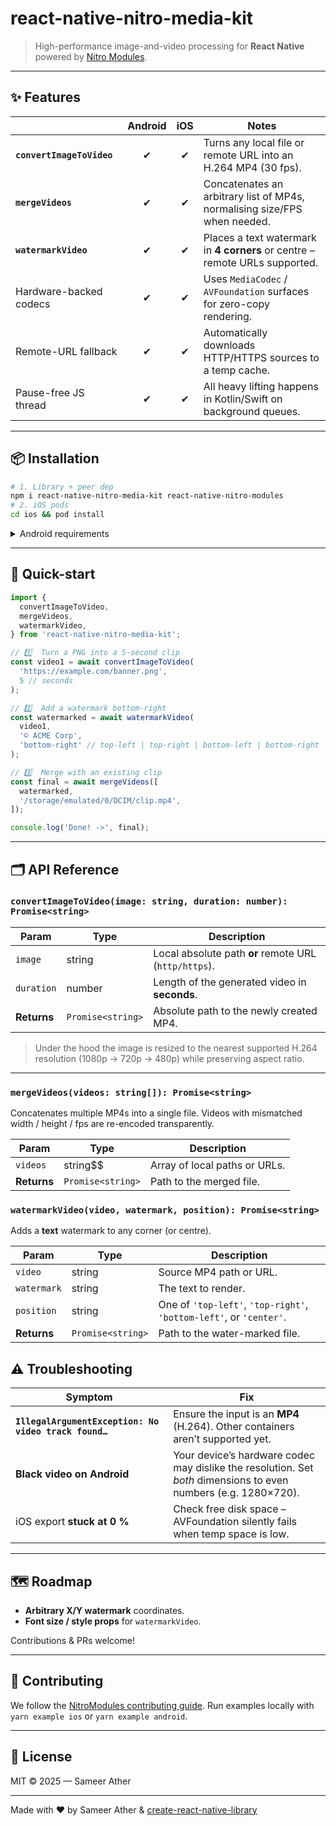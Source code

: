 # react-native-nitro-media-kit

> High-performance image-and-video processing for **React Native** powered by [Nitro Modules](https://nitro.margelo.com/).

---

## ✨ Features

|                           | Android | iOS | Notes                                                                       |
| ------------------------- | :-----: | :-: | --------------------------------------------------------------------------- |
| **`convertImageToVideo`** |   ✔︎   | ✔︎ | Turns any local file or remote URL into an H.264 MP4 (30 fps).              |
| **`mergeVideos`**         |   ✔︎   | ✔︎ | Concatenates an arbitrary list of MP4s, normalising size/FPS when needed.   |
| **`watermarkVideo`**      |   ✔︎   | ✔︎ | Places a text watermark in **4 corners** or centre – remote URLs supported. |
| Hardware-backed codecs    |   ✔︎   | ✔︎ | Uses `MediaCodec` / `AVFoundation` surfaces for zero-copy rendering.        |
| Remote-URL fallback       |   ✔︎   | ✔︎ | Automatically downloads HTTP/HTTPS sources to a temp cache.                 |
| Pause-free JS thread      |   ✔︎   | ✔︎ | All heavy lifting happens in Kotlin/Swift on background queues.             |

---

## 📦 Installation

```sh
# 1. Library + peer dep
npm i react-native-nitro-media-kit react-native-nitro-modules
# 2. iOS pods
cd ios && pod install
```

<details>
<summary>Android requirements</summary>

- **minSdkVersion 24+**
  (`android/app/build.gradle`)
- The library already declares `compileSdk`/`targetSdk` via NitroModules’ BOM; no extra setup.

</details>

---

## 🏁 Quick-start

```ts
import {
  convertImageToVideo,
  mergeVideos,
  watermarkVideo,
} from 'react-native-nitro-media-kit';

// 1️⃣  Turn a PNG into a 5-second clip
const video1 = await convertImageToVideo(
  'https://example.com/banner.png',
  5 // seconds
);

// 2️⃣  Add a watermark bottom-right
const watermarked = await watermarkVideo(
  video1,
  '© ACME Corp',
  'bottom-right' // top-left | top-right | bottom-left | bottom-right | center
);

// 3️⃣  Merge with an existing clip
const final = await mergeVideos([
  watermarked,
  '/storage/emulated/0/DCIM/clip.mp4',
]);

console.log('Done! ->', final);
```

---

## 🗂️ API Reference

### `convertImageToVideo(image: string, duration: number): Promise<string>`

| Param       | Type              | Description                                           |
| ----------- | ----------------- | ----------------------------------------------------- |
| `image`     | string            | Local absolute path **or** remote URL (`http/https`). |
| `duration`  | number            | Length of the generated video in **seconds**.         |
| **Returns** | `Promise<string>` | Absolute path to the newly created MP4.               |

> Under the hood the image is resized to the nearest supported H.264 resolution
> (1080p → 720p → 480p) while preserving aspect ratio.

---

### `mergeVideos(videos: string[]): Promise<string>`

Concatenates multiple MP4s into a single file.
Videos with mismatched width / height / fps are re-encoded transparently.

| Param       | Type              | Description                   |
| ----------- | ----------------- | ----------------------------- |
| `videos`    | string$$          | Array of local paths or URLs. |
| **Returns** | `Promise<string>` | Path to the merged file.      |

### `watermarkVideo(video, watermark, position): Promise<string>`

Adds a **text** watermark to any corner (or centre).

| Param       | Type              | Description                                                         |
| ----------- | ----------------- | ------------------------------------------------------------------- |
| `video`     | string            | Source MP4 path or URL.                                             |
| `watermark` | string            | The text to render.                                                 |
| `position`  | string            | One of `'top-left'`, `'top-right'`, `'bottom-left'`, or `'center'`. |
| **Returns** | `Promise<string>` | Path to the water-marked file.                                      |

## ⚠️ Troubleshooting

| Symptom                                               | Fix                                                                                                             |
| ----------------------------------------------------- | --------------------------------------------------------------------------------------------------------------- |
| **`IllegalArgumentException: No video track found…`** | Ensure the input is an **MP4** (H.264). Other containers aren’t supported yet.                                  |
| **Black video on Android**                            | Your device’s hardware codec may dislike the resolution. Set _both_ dimensions to even numbers (e.g. 1280×720). |
| iOS export **stuck at 0 %**                           | Check free disk space – AVFoundation silently fails when temp space is low.                                     |

---

## 🗺️ Roadmap

- **Arbitrary X/Y watermark** coordinates.
- **Font size / style props** for `watermarkVideo`.

Contributions & PRs welcome!

---

## 🤝 Contributing

We follow the [NitroModules contributing guide](CONTRIBUTING.md).
Run examples locally with `yarn example ios` or `yarn example android`.

---

## 📄 License

MIT © 2025 — Sameer Ather

---

Made with ❤️ by Sameer Ather & [create-react-native-library](https://github.com/callstack/react-native-builder-bob)
